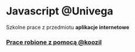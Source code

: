 
<h1>Javascript @Univega</h1>
<p>Szkolne prace z przedmiotu <b>aplikacje internetowe</b></p>
<a href="https://github.com/koozil"><h3>Prace robione z pomocą @koozil</h3></a>
